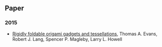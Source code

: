 ## Paper

### 2015
* [Rigidly foldable origami gadgets and tessellations](2015/Rigidly-foldable-origami-gadgets-and-tessellations.md), Thomas A. Evans, Robert J. Lang, Spencer P. Magleby, Larry L. Howell
